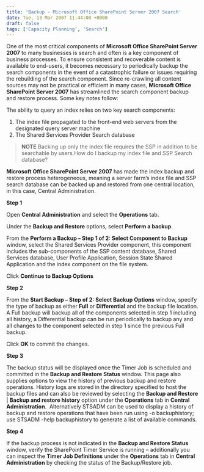 ```yaml
---
title: 'Backup - Microsoft Office SharePoint Server 2007 Search'
date: Tue, 13 Mar 2007 11:44:00 +0000
draft: false
tags: ['Capacity Planning', 'Search']
---
```


One of the most critical components of **Microsoft Office SharePoint Server 2007** to many businesses is search and often is a key component of business processes. To ensure consistent and recoverable content is available to end-users, it becomes necessary to periodically backup the search components in the event of a catastrophic failure or issues requiring the rebuilding of the search component. Since re-crawling all content sources may not be practical or efficient in many cases, **Microsoft Office SharePoint Server 2007** has streamlined the search component backup and restore process. Some key notes follow:

The ability to query an index relies on two key search components:

1.  The index file propagated to the front-end web servers from the designated query server machine
2.  The Shared Services Provider Search database

> **NOTE** Backing up only the index file requires the SSP in addition to be searchable by users.How do I backup my index file and SSP Search database?

**Microsoft Office SharePoint Server 2007** has made the index backup and restore process heterogeneous, meaning a server farm’s index file and SSP search database can be backed up and restored from one central location, in this case, Central Administration.

**Step 1**

Open **Central Administration** and select the **Operations** tab.

Under the **Backup and Restore** options, select **Perform a backup**.

From the **Perform a Backup – Step 1 of 2: Select Component to Backup** window, select the Shared Services Provider component, this component includes the sub-components of the SSP content database, Shared Services database, User Profile Application, Session State Shared Application and the index component on the file system.

Click **Continue to Backup Options**

**Step 2**

From the **Start Backup – Step of 2: Select Backup Options** window, specify the type of backup as either **Full** or **Differential** and the backup file location. A Full backup will backup all of the components selected in step 1 including all history, a Differential backup can be run periodically to backup any and all changes to the component selected in step 1 since the previous Full backup.

Click **OK** to commit the changes.

**Step 3**

The backup status will be displayed once the Timer Job is scheduled and committed in the **Backup and Restore Status** window. This page also supplies options to view the history of previous backup and restore operations. History logs are stored in the directory specified to host the backup files and can also be reviewed by selecting the **Backup and Restore** | **Backup and restore history** option under the **Operations** tab in **Central Administration**.  Alternatively STSADM can be used to display a history of backup and restore operations that have been run using -o backuphistory; use STSADM -help backuphistory to generate a list of available commands.

**Step 4**

If the backup process is not indicated in the **Backup and Restore Status** window, verify the SharePoint Timer Service is running – additionally you can inspect the **Timer Job Definitions** under the **Operations** tab in **Central Administration** by checking the status of the Backup/Restore job.